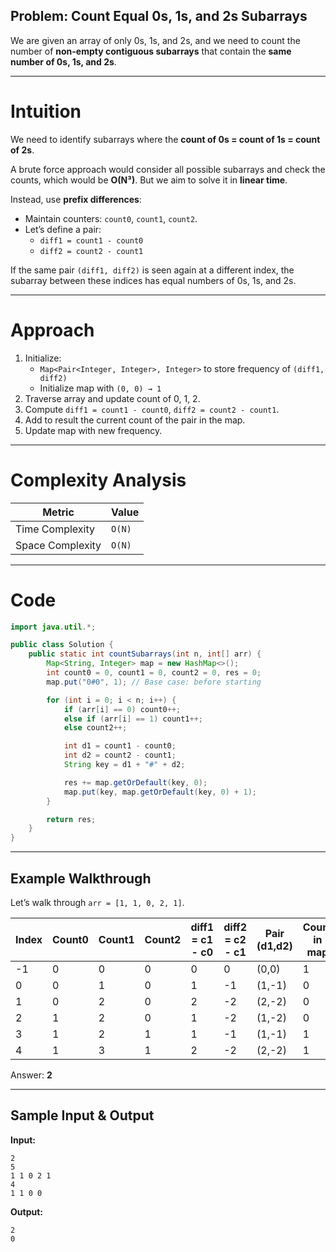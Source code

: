 ## **Problem: Count Equal 0s, 1s, and 2s Subarrays**

We are given an array of only 0s, 1s, and 2s, and we need to count the number of **non-empty contiguous subarrays** that contain the **same number of 0s, 1s, and 2s**.

---

# Intuition

We need to identify subarrays where the **count of 0s = count of 1s = count of 2s**.

A brute force approach would consider all possible subarrays and check the counts, which would be **O(N³)**. But we aim to solve it in **linear time**.

Instead, use **prefix differences**:
- Maintain counters: `count0`, `count1`, `count2`.
- Let’s define a pair:
  - `diff1 = count1 - count0`
  - `diff2 = count2 - count1`

If the same pair `(diff1, diff2)` is seen again at a different index, the subarray between these indices has equal numbers of 0s, 1s, and 2s.

---

# Approach

1. Initialize:
   - `Map<Pair<Integer, Integer>, Integer>` to store frequency of `(diff1, diff2)`
   - Initialize map with `(0, 0) → 1`
2. Traverse array and update count of 0, 1, 2.
3. Compute `diff1 = count1 - count0`, `diff2 = count2 - count1`.
4. Add to result the current count of the pair in the map.
5. Update map with new frequency.

---
# Complexity Analysis

| Metric           | Value  |
| ---------------- | ------ |
| Time Complexity  | `O(N)` |
| Space Complexity | `O(N)` |

---

# Code

```java
import java.util.*;

public class Solution {
    public static int countSubarrays(int n, int[] arr) {
        Map<String, Integer> map = new HashMap<>();
        int count0 = 0, count1 = 0, count2 = 0, res = 0;
        map.put("0#0", 1); // Base case: before starting

        for (int i = 0; i < n; i++) {
            if (arr[i] == 0) count0++;
            else if (arr[i] == 1) count1++;
            else count2++;

            int d1 = count1 - count0;
            int d2 = count2 - count1;
            String key = d1 + "#" + d2;

            res += map.getOrDefault(key, 0);
            map.put(key, map.getOrDefault(key, 0) + 1);
        }

        return res;
    }
}
```

---

## Example Walkthrough

Let’s walk through `arr = [1, 1, 0, 2, 1]`.

| Index | Count0 | Count1 | Count2 | diff1 = c1 - c0 | diff2 = c2 - c1 | Pair (d1,d2) | Count in map | Result |
|-------|--------|--------|--------|------------------|------------------|---------------|----------------|--------|
| -1    |   0    |   0    |   0    |        0         |        0         |     (0,0)     |       1        |   0    |
|  0    |   0    |   1    |   0    |        1         |       -1         |     (1,-1)    |       0        |   0    |
|  1    |   0    |   2    |   0    |        2         |       -2         |     (2,-2)    |       0        |   0    |
|  2    |   1    |   2    |   0    |        1         |       -2         |     (1,-2)    |       0        |   0    |
|  3    |   1    |   2    |   1    |        1         |       -1         |     (1,-1)    |       1        |   1    |
|  4    |   1    |   3    |   1    |        2         |       -2         |     (2,-2)    |       1        |   2    |

Answer: **2**

---

## Sample Input & Output

**Input:**
```
2
5
1 1 0 2 1
4
1 1 0 0
```

**Output:**
```
2
0
```

